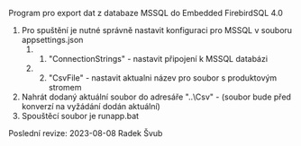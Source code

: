 ﻿Program pro export dat z databaze MSSQL do Embedded FirebirdSQL 4.0

1.	Pro spuštění je nutné správně nastavit konfiguraci pro MSSQL v souboru appsettings.json
	1. 1.	"ConnectionStrings" - nastavit připojení k MSSQL databázi
	1. 2.	"CsvFile" - nastavit aktualni název pro soubor s produktovým stromem
2.	Nahrát dodaný aktuální soubor do adresáře "..\Csv" - (soubor bude před konverzí na vyžádání dodán aktuální)
3.	Spouštěcí soubor je runapp.bat

Poslední revize: 2023-08-08
Radek Švub
